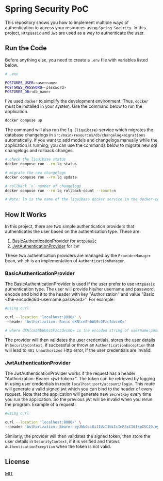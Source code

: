 # Spring Security PoC

This repository shows you how to implement multiple ways of authentication to access your resources using `Spring Security`. In this project, `HttpBasic` and `Jwt` are used as a way to authenticate the user.

## Run the Code

Before anything else, you need to create a `.env` file with variables listed below.

```bash
# .env

POSTGRES_USER=<username>
POSTGRES_PASSWORD=<password>
POSTGRES_DB=<db_name>
```

I've used `docker` to simplify the development environment. Thus, `docker` must be installed in your system. Use the command below to run the application.

```bash
docker compose up
```

The command will also run the `lq (liquibase)` service which migrates the database changelogs in `src/main/resources/db/changelog/migrations` automatically. If you want to add models and changelogs manually while the application is running, you can use the commands below to migrate new sql changelogs and rollback changes.

```bash
# check the liquibase status
docker compose run --rm lq status

# migrate the new changelogs
docker compose run --rm lq update

# rollback `n` number of changelogs
docker compose run --rm lq rollback-count --count=n

# Note: lq is the name of the liquibase docker service in the docker-compose.yml
```

## How It Works

In this project, there are two simple authentication providers that authenticates the user based on the authentication type. These are:

1. [BasicAuthenticationProvider](https://github.com/lyndonn03/spring-sec-ap/blob/main/src/main/java/io/lpamintuan/spring_sec_ap/configs/authProviders/BasicAuthenticationProvider.java) for `HttpBasic`
2. [JwtAuthenticationProvider](https://github.com/lyndonn03/spring-sec-ap/blob/main/src/main/java/io/lpamintuan/spring_sec_ap/configs/authProviders/JwtAuthenticationProvider.java) for `JWT`

These two authentication providers are managed by the `ProviderManager` bean, which is an implementation of `AuthenticationManager`.

### BasicAuthenticationProvider

The BasicAuthenticationProvider is used if the user prefer to use `HttpBasic` authentication type. The user will provide his/her username and password, encode and bind it to the header with key "Authorization" and value "Basic \<the-encoded64-username:password>". For example:

```bash
#using curl

curl --location 'localhost:8080/' \
--header 'Authorization: Basic dXNlcm5hbWU6cGFzc3dvcmQ='

# where dXNlcm5hbWU6cGFzc3dvcmQ= is the encoded string of username:password in base64.
```

The provider will then validates the user credentials, stores the user details in `SecurityContext`, if successful or throw an `AuthenticationException` that will lead to `401 Unauthorized` Http error, if the user credentials are invalid.

### JwtAuthenticationProvider

The JwtAuthenticationProvider works if the request has a header "Authorization: Bearer \<jwt-token>". The token can be retrieved by logging in using user credentials in route `localhost:port/account/login`. This route will generate a valid signed jwt which you can bind to the header of every request. Note that the application will generate new `SecretKey` every time you run the application. So the previous jwt will be invalid when you rerun the program. Example of a request:

```bash
#using curl

curl --location 'localhost:8080/' \
--header 'Authorization: Bearer eyJhbGciOiJIUzI1NiIsInR5cCI6IkpXVCJ9.eyJzdWIiOiIxMjM0NTY3ODkwIiwibmFtZSI6IkpvaG4gRG9lIiwiaWF0IjoxNTE2MjM5MDIyfQ.SflKxwRJSMeKKF2QT4fwpMeJf36POk6yJV_adQssw5c='

```

Similarly, the provider will then validates the signed token, then store the user details in `SecurityContext`, if it is verified and throws `AuthenticationException` when the token is not valid.

## License

[MIT](https://choosealicense.com/licenses/mit/)
